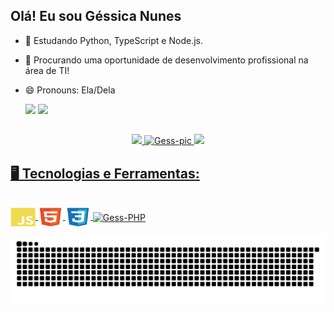 <h2> Olá! Eu sou Géssica Nunes </h2>

- 🌱 Estudando Python, TypeScript e Node.js.
- 👯 Procurando uma oportunidade de desenvolvimento profissional na área de TI!
- 😄 Pronouns: Ela/Dela 

   <div>
   <a href = "mailto:gsscnns@gmail.com"><img src="https://img.shields.io/badge/-Gmail-%23333?style=for-the-badge&logo=gmail&logoColor=white" target="_blank"></a>
   <a href="https://www.linkedin.com/in/g%C3%A9ssica-nunes-542116180/" target="_blank"><img src="https://img.shields.io/badge/-LinkedIn-%230077B5?style=for-the-badge&logo=linkedin&logoColor=white" target="_blank"></a> 
   </div> 
##

<div align="center">
  <a href="https://beacouns.ai/geskness">
  <img height="180em" src="https://github-readme-stats.vercel.app/api?username=gessicanunes&show_icons=true&theme=cobalt&include_all_commits=true&count_private=true"/>
  <img alt="Gess-pic" height="176"  width="232" src="https://i.pinimg.com/564x/28/63/07/286307ba139495181c1dcb11c947b0b8.jpg" /> 
  <img height="180em" src="https://github-readme-stats.vercel.app/api/top-langs/?username=gessicanunes&layout=compact&langs_count=7&theme=cobalt"/>
</div>
  

 <h2>🖥  Tecnologias e Ferramentas: </h2>

<div style="display: inline_block"><br>
  <img align="center" alt="Gess-Js" height="30" width="40" src="https://raw.githubusercontent.com/devicons/devicon/master/icons/javascript/javascript-plain.svg"/>
  <img align="center" alt="Gess-HTML" height="30" width="40" src="https://raw.githubusercontent.com/devicons/devicon/master/icons/html5/html5-original.svg"/>
  <img align="center" alt="Gess-CSS" height="30" width="40" src="https://raw.githubusercontent.com/devicons/devicon/master/icons/css3/css3-original.svg"/>
  <img align="center" alt="Gess-PHP" height="50" width="60" src="https://cdn.jsdelivr.net/gh/devicons/devicon/icons/php/php-original.svg" />
</div>

![Snake animation](https://github.com/geskness/geskness/blob/output/github-contribution-grid-snake.svg)
  

  
